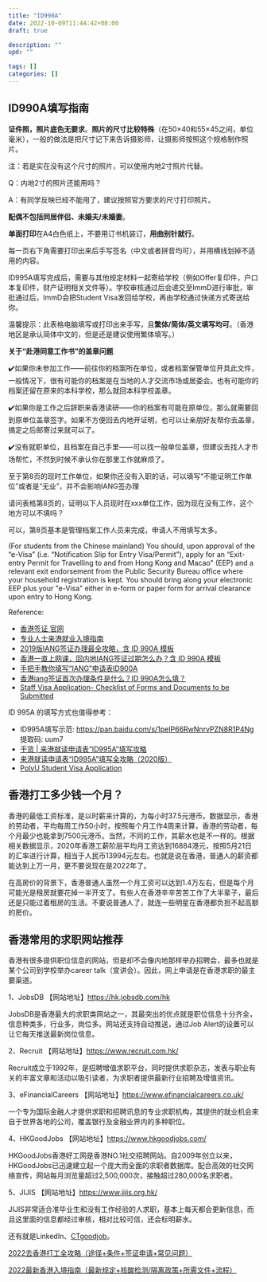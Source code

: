 ```yaml
---
title: "ID990A"
date: 2022-10-09T11:44:42+08:00
draft: true

description: ""
upd: ""

tags: []
categories: []
---
```


<!--more-->


## ID990A填写指南

**证件照，照片底色无要求**。**照片的尺寸比较特殊**（在50×40和55×45之间，单位毫米），一般的做法是把尺寸记下来告诉摄影师，让摄影师按照这个规格制作照片。

注：若是实在没有这个尺寸的照片，可以使用内地2寸照片代替。

Q：内地2寸的照片还能用吗？

A：有同学反映已经不能用了，建议按照官方要求的尺寸打印照片。

**配偶不包括同居伴侣、未婚夫/未婚妻**。

**单面打印**在A4白色纸上，不要用订书机装订，**用曲别针就行**。

每一页右下角需要打印出来后手写签名（中文或者拼音均可），并用横线划掉不适用的内容。

ID995A填写完成后，需要与其他规定材料一起寄给学校（例如Offer复印件，户口本复印件，财产证明相关文件等）。学校审核通过后会递交至ImmD进行审批，审批通过后，ImmD会把Student Visa发回给学校，再由学校通过快递方式寄送给你。


温馨提示：此表格电脑填写或打印出来手写，且**繁体/简体/英文填写均可**。（香港地区是承认简体中文的，但是还是建议使用繁体填写。）


**关于“赴港同意工作书”的盖章问题**

✔️如果你未参加工作——前往你的档案所在单位，或者档案保管单位开具此文件，一般情况下，很有可能你的档案是在当地的人才交流市场或居委会。也有可能你的档案还留在原来的本科学校，那么就回本科学校盖章。

✔️如果你是工作之后辞职来香港读研——你的档案有可能在原单位，那么就需要回到原单位盖章签字。如果不方便回去内地开证明，也可以让亲朋好友帮你去盖章，搞定之后邮寄过来就可以了。

✔️没有就职单位，且档案在自己手里——可以找一般单位盖章，但建议去找人才市场帮忙，不然到时候不承认你在那里工作就麻烦了。

至于第8页的现时工作单位，如果你还没有入职的话，可以填写“不能证明工作单位”或者是“无业”，并不会影响IANG签办理

请问表格第8页的，证明以下人员现时在xxx单位工作，因为现在没有工作，这个地方可以不填吗？

可以，第8页基本是管理档案工作人员来完成，申请人不用填写太多。

(For students from the Chinese mainland) You should, upon approval of the “e-Visa” (i.e. “Notification Slip for Entry Visa/Permit”), apply for an “Exit-entry Permit for Travelling to and from Hong Kong and Macao" (EEP) and a relevant exit endorsement from the Public Security Bureau office where your household registration is kept. You should bring along your electronic EEP plus your "e-Visa" either in e-form or paper form for arrival clearance upon entry to Hong Kong.

Reference:

- [香港签证 官网](https://www.immd.gov.hk/hks/forms/hk-visas.html)
- [专业人士来港就业入境指南](https://www.immd.gov.hk/pdforms/ID(C)991.pdf)
- [2019版IANG签证办理最全攻略，含 ID 990A 模板](https://zhuanlan.zhihu.com/p/73777974)
- [香港一直上网课，回内地IANG签证过期怎么办？含 ID 990A 模板](https://zhuanlan.zhihu.com/p/502943944)
- [手把手教你填写“IANG”申请表ID900A](https://freewechat.com/a/MjM5OTI0NDMxNQ==/209543899/1)
- [香港iang签证首次办理条件是什么？ID 990A怎么填？](https://zhuanlan.zhihu.com/p/504750428)
- [Staff Visa Application- Checklist of Forms and Documents to be Submitted](https://cdgt.hkust.edu.hk/ctyhkvisa/index.html)

ID 995A 的填写方式也值得参考：

- ID995A填写示范: https://pan.baidu.com/s/1peIP66RwNnrvPZN8R1P4Ng 提取码: uum7
- [干货 | 来港就读申请表“ID995A”填写攻略](https://zhuanlan.zhihu.com/p/35485025)
- [来港就读申请表“ID995A”填写全攻略（2020版）](https://zhuanlan.zhihu.com/p/108021105)
- [PolyU Student Visa Application](https://www.polyu.edu.hk/aradm/intl/Non-JEEAcceptanceVisaApplication.pdf)


## 香港打工多少钱一个月？

香港的最低工资标准，是以时薪来计算的，为每小时37.5元港币。数据显示，香港的劳动者，平均每周工作50小时，按照每个月工作4周来计算，香港的劳动者，每个月最少也能拿到7500元港币。当然，不同的工作，其薪水也是不一样的。根据相关数据显示，2020年香港工薪阶层平均月工资达到16884港元，按照5月21日的汇率进行计算，相当于人民币13994元左右。也就是说在香港，普通人的薪资都能达到上万一月，更不要说现在是2022年了。

在高房价的背景下，香港普通人虽然一个月工资可以达到1.4万左右，但是每个月可能光是租房就要花掉一半开支了。有些人在香港辛辛苦苦工作了大半辈子，最后还是只能过着租房的生活。不要说普通人了，就连一些明星在香港都负担不起高额的房价。

## 香港常用的求职网站推荐

香港有很多提供职位信息的网站，但是却不会像内地那样举办招聘会，最多也就是某个公司到学校举办career talk（宣讲会）。因此，网上申请是在香港求职的最主要渠道。

1、JobsDB
【网站地址】https://hk.jobsdb.com/hk 

JobsDB是香港最大的求职类网站之一，其最突出的优点就是职位信息十分齐全，信息种类多，行业多，岗位多。网站还支持自动推送，通过Job Alert的设置可以让它每天推送最新岗位信息。

2、Recruit
【网站地址】https://www.recruit.com.hk/ 

Recruit成立于1992年，是招聘增值求职平台，同时提供求职杂志，发表与职业有关的丰富文章和活动以吸引读者，为求职者提供最新行业招聘及增值资讯。

3、eFinancialCareers
【网站地址】https://www.efinancialcareers.co.uk/ 

一个专为国际金融人才提供求职和招聘讯息的专业求职机构，其提供的就业机会来自于世界各地的公司，覆盖银行及金融业界内的多种职位。

4、HKGoodJobs
【网站地址】https://www.hkgoodjobs.com/ 

HKGoodJobs香港好工网是香港NO.1社交招聘网站。自2009年创立以来，HKGoodJobs已迅速建立起一个庞大而全面的求职者数据库。配合高效的社交网络宣传，网站每月浏览量超过2,500,000次，接触超过280,000名求职者。

5、JIJIS
【网站地址】https://www.jijis.org.hk/ 

JIJIS非常适合准毕业生和没有工作经验的人求职，基本上每天都会更新信息，而且这里面的信息都经过审核，相对比较可信，还会标明薪水。

还有就是LinkedIn、[CTgoodjob](https://www.ctgoodjobs.hk/)。



[2022去香港打工全攻略（途径+条件+签证申请+常见问题）](https://www.extrabux.com/chs/guide/6826042)

[2022最新香港入境指南（最新规定+核酸检测/隔离政策+所需文件+流程）](https://www.extrabux.com/chs/guide/6826315)